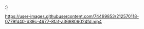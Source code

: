 :)


https://user-images.githubusercontent.com/74499853/212570118-0779fd40-d39c-4677-8faf-a369806024fd.mp4

